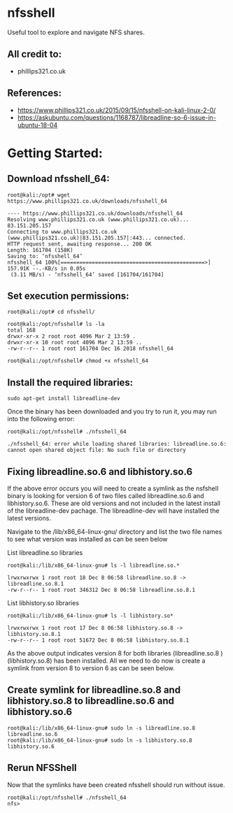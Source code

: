 # nfsshell
Useful tool to explore and navigate NFS shares. 

## All credit to:
* phillips321.co.uk

## References:
* https://www.phillips321.co.uk/2015/09/15/nfsshell-on-kali-linux-2-0/
* https://askubuntu.com/questions/1168787/libreadline-so-6-issue-in-ubuntu-18-04

# Getting Started:

## Download nfsshell_64:
```
root@kali:/opt# wget https://www.phillips321.co.uk/downloads/nfsshell_64

---- https://www.phillips321.co.uk/downloads/nfsshell_64
Resolving www.phillips321.co.uk (www.phillips321.co.uk)... 83.151.205.157
Connecting to www.phillips321.co.uk (www.phillips321.co.uk)|83.151.205.157|:443... connected.
HTTP request sent, awaiting response... 200 OK
Length: 161704 (158K)
Saving to: ‘nfsshell_64’
nfsshell_64 100%[==============================================>] 157.91K --.-KB/s in 0.05s
 (3.11 MB/s) - ‘nfsshell_64’ saved [161704/161704]
```

## Set execution permissions:
```
root@kali:/opt# cd nfsshell/

root@kali:/opt/nfsshell# ls -la
total 168
drwxr-xr-x 2 root root 4096 Mar 2 13:59 .
drwxr-xr-x 10 root root 4096 Mar 2 13:59 ..
-rw-r--r-- 1 root root 161704 Dec 16 2018 nfsshell_64

root@kali:/opt/nfsshell# chmod +x nfsshell_64
```

## Install the required libraries:
`sudo apt-get install libreadline-dev`

Once the binary has been downloaded and you try to run it, you may run into the following error:
```
root@kali:/opt/nfsshell# ./nfsshell_64

./nfsshell_64: error while loading shared libraries: libreadline.so.6: cannot open shared object file: No such file or directory
```

## Fixing  libreadline.so.6 and libhistory.so.6

If the above error occurs you will need to create a symlink as the nsfshell binary is looking for version 6 of two files called libreadline.so.6 and libhistory.so.6. These are old versions and not included in the latest install of the libreadline-dev pachage. The libreadline-dev will have installed the latest versions.

Navigate to the /lib/x86_64-linux-gnu/ directory and list the two file names to see what version was installed as can be seen below

List libreadline.so libraries 
```
root@kali:/lib/x86_64-linux-gnu# ls -l libreadline.so.*

lrwxrwxrwx 1 root root 18 Dec 8 06:58 libreadline.so.8 -> libreadline.so.8.1
-rw-r--r-- 1 root root 346312 Dec 8 06:58 libreadline.so.8.1
```

List libhistory.so libraries 
```
root@kali:/lib/x86_64-linux-gnu# ls -l libhistory.so*

lrwxrwxrwx 1 root root 17 Dec 8 06:58 libhistory.so.8 -> libhistory.so.8.1
-rw-r--r-- 1 root root 51672 Dec 8 06:58 libhistory.so.8.1
```

As the above output indicates version 8 for both libraries (libreadline.so.8 ) (libhistory.so.8) has been installed. All we need to do now is create a symlink from version 8 to version 6 as can be seen below.

## Create symlink for libreadline.so.8 and libhistory.so.8 to libreadline.so.6 and libhistory.so.6
```
root@kali:/lib/x86_64-linux-gnu# sudo ln -s libreadline.so.8 libreadline.so.6
root@kali:/lib/x86_64-linux-gnu# sudo ln -s libhistory.so.8 libhistory.so.6
```

## Rerun NFSShell 
Now that the symlinks have been created nfsshell should run without issue.
```
root@kali:/opt/nfsshell# ./nfsshell_64
nfs>
```

